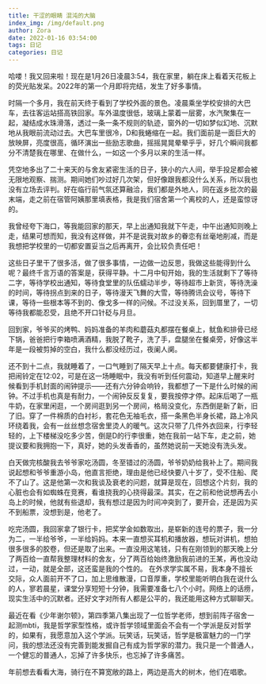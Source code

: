 ```yaml
---
title: 干涩的眼睛 混沌的大脑
index_img: /img/default.png
author: Zora
date: 2022-01-16 03:54:00
tags: 日记
categories: 日记
---
```


哈喽！我又回来啦！现在是1月26日凌晨3:54，我在家里，躺在床上看着天花板上的荧光贴发呆。2022年的第一个月即将完结，发生了好多事情。

时隔一个多月，我在前天终于看到了学校外面的景色。凌晨乘坐学校安排的大巴车，去往客运站搭高铁回家。车外温度很低，玻璃上蒙着一层雾，水汽聚集在一起，凝结成水珠滑落，透过一条一条不规则的轨迹，窗外的一切如梦似幻地、沉默地从我眼前流动过去。大巴车里很冷，D和我蜷缩在一起。我们面前是一面巨大的放映屏，亮度很高，循环演出一些励志歌曲，摇摇晃晃晕晕乎乎，好几个瞬间我都分不清楚我在哪里、在做什么，一如这一个多月以来的生活一样。

凭空地多出了二十来天的与舍友紧密生活的日子，狭小的六人间，举手投足都会被无限地观察、揣测。期间她们吵过好几次架，但好像跟我都没什么关系，所以我也没有立场去评判。好在临行前气氛还算融洽，我们都是外地人，同在返乡批次的最末端，走之前在宿管阿姨那里填表格，我是我们宿舍第一个离校的人，还是蛮惊讶的。

我曾经夸下海口，等我能回家的那天，早上出通知我就下午走，中午出通知则晚上走，结果可想而知，我没有这样做，并不是说我对故乡的眷恋有丝毫地削减，而是我想把学校里的一切都安置妥当之后再离开，会比较负责任吧！

这些日子里干了很多活，做了很多事情，一边做一边反思，我做这些能得到什么呢？最终千言万语的答案是，获得平静。十二月中旬开始，我的生活就剩下了等待二字，等待学校出通知，等待食堂里的队伍蠕动半步，等待超市上新货，等待洗澡的时间，等待拐点到来的日子，等待漫天飞舞的大雪，等待腾讯会议号，等待下课，等待一些根本等不到的、像戈多一样的问候。不过没关系，回到厝里了，一切等待我都能忍受，且绝不开口针砭与月旦。

回到家，爷爷买的烤鸭、妈妈准备的羊肉和蘑菇丸都摆在餐桌上，鱿鱼和排骨已经下锅，爸爸把行李箱喷满酒精，我脱了靴子，洗了手，盘腿坐在餐桌旁，好像这半年是一段被剪掉的空白，我什么都没经历过，夜阑人阒。

还不到十二点，我就睡着了，一口气睡到了隔天早上十点。每天都要健康打卡，我把闹铃定在12:02，可是在这一场睡眠中，我没有听到任何震动，知道早上醒来时候看到手机封面的闹钟提示——还有六分钟会响铃，我都想了一下是什么时候的闹钟。不过手机也真是有耐力，一个闹钟反反复复，要我按停才停。起床后喝了一瓶牛奶，在家里闲逛，一个房间逛到另一个房间，格局没变化，东西倒是新了新，旧了旧。穿了一件棉质的白衬衫，套花色无袖毛衣，搭一条黑色半身长裙，路上冷风环绕着我，会有一丝丝想念宿舍里烫人的暖气。这次只带了几件外衣回来，行李轻轻的，上下楼梯没吃多少苦，倒是D的行李很重，她在我前一站下车，走之前，她提议要和我拥抱一下，真好，她的头发香香的，虽然她说前一天她没有洗头发。

白天做完核酸我去爷爷家吃汤圆，冬至错过的汤圆，爷爷奶奶给我补上了。期间我说起想和爷爷重游小岛，他直言拒绝，理由是他已经快要八十岁了，受不住船、爬不了山了。这是他第一次和我谈及衰老的问题，就算是现在，回想这个片刻，我的心脏也会有如蜘蛛在竞赛，看谁挠我的心挠得最深。其实，在之前和他说想再去小岛上的时候，他就有些退却，我有想过是因为时间冲突到了，要开会，还是因为买不到船票，没想到是，他老了。

吃完汤圆，我回家拿了银行卡，把奖学金如数取出，是崭新的连号的票子，我一分为二，一半给爷爷，一半给妈妈。本来一直想买耳机和播放器，想玩对讲机，想拍很多很多的胶卷，但还是取了出来。一直没用这笔钱，只有在刚领到的那天晚上分了两百给一直帮我整理材料的舍友，分了两百给始终激励我前进的王某，再也没动过，一动，就是全部，这还蛮是我的个性的。
在外求学实属不易，我本身不擅长交际，众人面前开不了口，加上思维散漫，口音厚重，学校里能听明白我在说什么的人，寥若晨星，课堂分享短短十分钟，我需要准备七八个小时。网络上的话痨，现实生活中的沉默者。还好文字对所有人都是公平的，我还能用这种方式聊聊天。

最近在看《少年谢尔顿》，第四季第八集出现了一位哲学老师，想到前阵子宿舍一起测mbti，我是哲学家型性格，或许哲学领域里面会不会有一个学派是反对哲学的，如果有，我愿意加入这个学派。玩笑话，玩笑话，哲学是极富魅力的一门学问，我的想法还没有完善到能发掘自己有成为哲学家的潜力。我只是一个普通人，一个健忘的普通人，忘掉了许多快乐，也忘掉了许多痛苦。

年前想去看看大海，骑行在不算宽敞的路上，两边是高大的树木，他们在唱歌。
